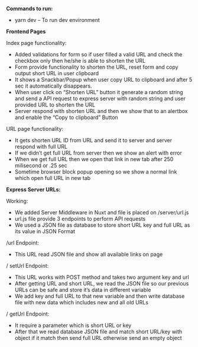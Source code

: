 ﻿**Commands to run:**

 - yarn dev – To run dev environment 


**Frontend Pages**

Index page functionality: 

- Added validations for form so if user filled a valid URL and check the checkbox only then he/she is able to shorten the URL
- Form provide functionality to shorten the URL, reset form and copy output short URL in user clipboard
- It shows a Snackbar/Popup when user copy URL to clipboard and after 5 sec it automatically disappears.
- When user click on “Shorten URL” button it generate a random string and send a API request to express server with random string and user provided URL to shorten the URL
- Server respond with shorten URL and then we show that to an alertbox and enable the “Copy to clipboard” Button

URL page functionality: 

- It gets shorten URL ID from URL and send it to server and server respond with full URL 
- If we didn’t get full URL from server then we show an alert with error
- When we get full URL then we open that link in new tab after 250 milisecond or .25 sec
- Sometime browser block popup opening so we show a normal link which open full URL in new tab

**Express Server URLs:**

Working:

- We added Server Middleware in Nuxt and file is placed on /server/url.js
- url.js file provide 3 endpoints to perform API requests
- We used a JSON file as database to store short URL key and full URL as its value in JSON Format

/url Endpoint:

- This URL read JSON file and show all available links on page

/ setUrl Endpoint:

- This URL works with POST method and takes two argument key and url
- After getting URL and short URL, we read the JSON file so our previous URLs can be safe and store it’s data in different variable
- We add key and full URL to that new variable and then write database file with new data which includes new and all old URLs

/ getUrl Endpoint:

- It require a parameter which is short URL or key 
- After that we read database JSON file and match short URL/key with object if it match then send full URL otherwise send an empty object
                                                  